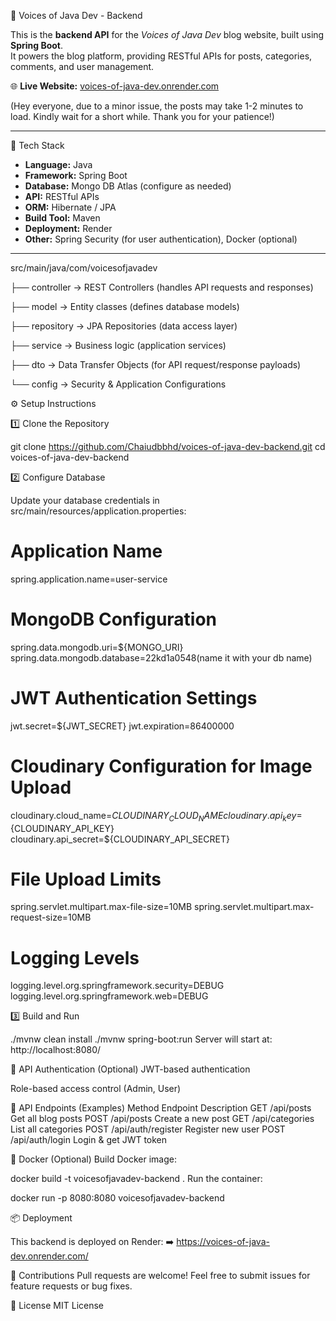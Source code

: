 📝 Voices of Java Dev - Backend

This is the **backend API** for the _Voices of Java Dev_ blog website, built using **Spring Boot**.  
It powers the blog platform, providing RESTful APIs for posts, categories, comments, and user management.

🌐 **Live Website:** [voices-of-java-dev.onrender.com](https://voices-of-java-dev.onrender.com/)  

(Hey everyone, due to a minor issue, the posts may take 1-2 minutes to load. Kindly wait for a short while. Thank you for your patience!)

---

🚀 Tech Stack

- **Language:** Java
- **Framework:** Spring Boot
- **Database:** Mongo DB Atlas (configure as needed)
- **API:** RESTful APIs
- **ORM:** Hibernate / JPA
- **Build Tool:** Maven
- **Deployment:** Render
- **Other:** Spring Security (for user authentication), Docker (optional)

---

src/main/java/com/voicesofjavadev

├── controller      → REST Controllers (handles API requests and responses)

├── model           → Entity classes (defines database models)

├── repository      → JPA Repositories (data access layer)

├── service         → Business logic (application services)

├── dto             → Data Transfer Objects (for API request/response payloads)

└── config          → Security & Application Configurations




⚙️ Setup Instructions


1️⃣ Clone the Repository


git clone https://github.com/Chaiudbbhd/voices-of-java-dev-backend.git
cd voices-of-java-dev-backend

2️⃣ Configure Database

Update your database credentials in src/main/resources/application.properties:

# Application Name
spring.application.name=user-service

# MongoDB Configuration
spring.data.mongodb.uri=${MONGO_URI}
spring.data.mongodb.database=22kd1a0548(name it with your db name)

# JWT Authentication Settings
jwt.secret=${JWT_SECRET}
jwt.expiration=86400000

# Cloudinary Configuration for Image Upload
cloudinary.cloud_name=${CLOUDINARY_CLOUD_NAME}
cloudinary.api_key=${CLOUDINARY_API_KEY}
cloudinary.api_secret=${CLOUDINARY_API_SECRET}

# File Upload Limits
spring.servlet.multipart.max-file-size=10MB
spring.servlet.multipart.max-request-size=10MB

# Logging Levels
logging.level.org.springframework.security=DEBUG
logging.level.org.springframework.web=DEBUG

3️⃣ Build and Run

./mvnw clean install
./mvnw spring-boot:run
Server will start at: http://localhost:8080/

🔐 API Authentication (Optional)
JWT-based authentication

Role-based access control (Admin, User)

📑 API Endpoints (Examples)
Method	Endpoint	Description
GET	/api/posts	Get all blog posts
POST	/api/posts	Create a new post
GET	/api/categories	List all categories
POST	/api/auth/register	Register new user
POST	/api/auth/login	Login & get JWT token

🐳 Docker (Optional)
Build Docker image:


docker build -t voicesofjavadev-backend .
Run the container:

docker run -p 8080:8080 voicesofjavadev-backend

📦 Deployment

This backend is deployed on Render:
➡️ https://voices-of-java-dev.onrender.com/

🙌 Contributions
Pull requests are welcome! Feel free to submit issues for feature requests or bug fixes.

📄 License
MIT License

